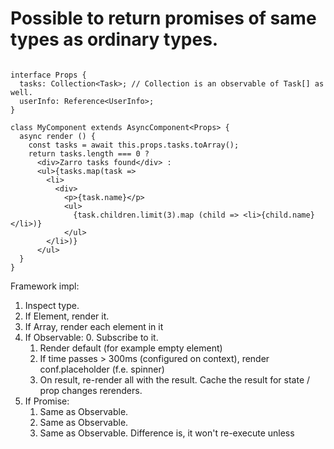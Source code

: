
# Possible to return promises of same types as ordinary types.

```tsx

interface Props {
  tasks: Collection<Task>; // Collection is an observable of Task[] as well.
  userInfo: Reference<UserInfo>;
}

class MyComponent extends AsyncComponent<Props> {
  async render () {
    const tasks = await this.props.tasks.toArray();
    return tasks.length === 0 ?
      <div>Zarro tasks found</div> :
      <ul>{tasks.map(task =>
        <li>
          <div>
            <p>{task.name}</p>
            <ul>
              {task.children.limit(3).map (child => <li>{child.name}</li>)}
            </ul>
        </li>)}
      </ul>
  }
}

```

Framework impl:
1. Inspect type.
  1. If Element, render it.
  2. If Array, render each element in it
  3. If Observable:
     0. Subscribe to it.
     1. Render default (for example empty element)
     2. If time passes > 300ms (configured on context), render conf.placeholder (f.e. spinner)
     3. On result, re-render all with the result. Cache the result for state / prop changes rerenders.
  4. If Promise:
     1. Same as Observable.
     2. Same as Observable.
     3. Same as Observable. Difference is, it won't re-execute unless 
